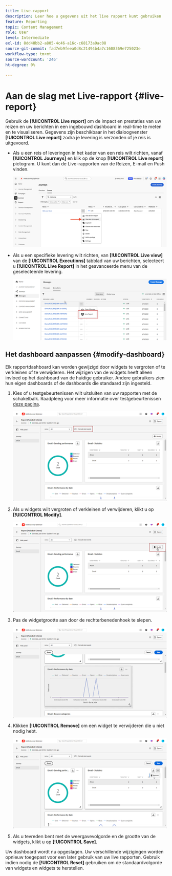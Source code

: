 ```yaml
---
title: Live-rapport
description: Leer hoe u gegevens uit het live rapport kunt gebruiken
feature: Reporting
topic: Content Management
role: User
level: Intermediate
exl-id: 8dd48bb2-a805-4c46-a16c-c68173a9ac08
source-git-commit: fad7eb9feea0d8c21494b4a7c1608369e725023e
workflow-type: tm+mt
source-wordcount: '246'
ht-degree: 0%

---
```


# Aan de slag met Live-rapport {#live-report}

Gebruik de **[!UICONTROL Live report]** om de impact en prestaties van uw reizen en uw berichten in een ingebouwd dashboard in real-time te meten en te visualiseren.
Gegevens zijn beschikbaar in het dialoogvenster **[!UICONTROL Live report]** zodra je levering is verzonden of je reis is uitgevoerd.

* Als u een reis of leveringen in het kader van een reis wilt richten, vanaf **[!UICONTROL Journeys]** en klik op de knop **[!UICONTROL Live report]** pictogram. U kunt dan de Live-rapporten van de Reizen, E-mail en Push vinden.

   ![](assets/report_journey.png)

* Als u een specifieke levering wilt richten, van **[!UICONTROL Live view]** van de **[!UICONTROL Executions]** tabblad van uw berichten, selecteert u **[!UICONTROL Live Report]** in het geavanceerde menu van de geselecteerde levering.

   ![](assets/report_2.png)

## Het dashboard aanpassen {#modify-dashboard}

Elk rapportdashboard kan worden gewijzigd door widgets te vergroten of te verkleinen of te verwijderen. Het wijzigen van de widgets heeft alleen invloed op het dashboard van de huidige gebruiker. Andere gebruikers zien hun eigen dashboards of de dashboards die standaard zijn ingesteld.

1. Kies of u testgebeurtenissen wilt uitsluiten van uw rapporten met de schakelbalk. Raadpleeg voor meer informatie over testgebeurtenissen [deze pagina](../building-journeys/testing-the-journey.md).

   ![](assets/report_modify_6.png)

1. Als u widgets wilt vergroten of verkleinen of verwijderen, klikt u op **[!UICONTROL Modify]**.

   ![](assets/report_modify_7.png)

1. Pas de widgetgrootte aan door de rechterbenedenhoek te slepen.

   ![](assets/report_modify_8.png)

1. Klikken **[!UICONTROL Remove]** om een widget te verwijderen die u niet nodig hebt.

   ![](assets/report_modify_9.png)

1. Als u tevreden bent met de weergavevolgorde en de grootte van de widgets, klikt u op **[!UICONTROL Save]**.

Uw dashboard wordt nu opgeslagen. Uw verschillende wijzigingen worden opnieuw toegepast voor een later gebruik van uw live rapporten. Gebruik indien nodig de **[!UICONTROL Reset]** gebruiken om de standaardvolgorde van widgets en widgets te herstellen.
